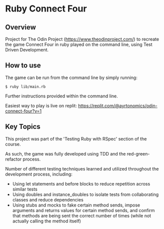 # Ruby Connect Four

## Overview

Project for The Odin Project (https://www.theodinproject.com/) to recreate the game Connect Four in ruby played on the command line, using Test Driven Development.

## How to use

The game can be run from the command line by simply running:

```
$ ruby lib/main.rb
```

Further instructions provided within the command line.

Easiest way to play is live on replit: https://replit.com/@ayrtonomics/odin-connect-four?v=1

## Key Topics

This project was part of the 'Testing Ruby with RSpec' section of the course.

As such, the game was fully developed using TDD and the red-green-refactor process.

Number of different testing techniques learned and utilized throughout the development process, including:

- Using let statements and before blocks to reduce repetition across similar tests
- Using doubles and instance_doubles to isolate tests from collaborating classes and reduce dependencies
- Using stubs and mocks to fake certain method sends, impose arguments and returns values for certain method sends, and confirm that methods are being sent the correct number of times (while not actually calling the method itself)
